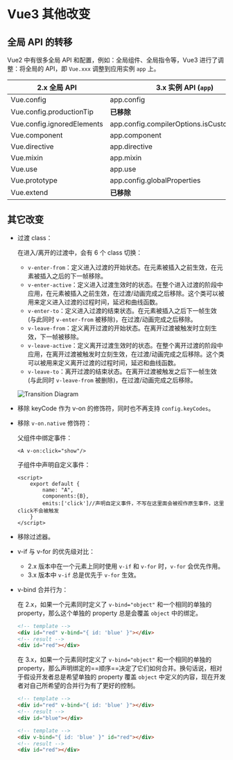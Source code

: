 # Vue3 其他改变

## 全局 API 的转移

Vue2 中有很多全局 API 和配置，例如：全局组件、全局指令等，Vue3 进行了调整：将全局的 API，即 `Vue.xxx` 调整到应用实例 `app` 上。

| 2.x 全局 API               | 3.x 实例 API (`app`)                       |
| -------------------------- | ------------------------------------------ |
| Vue.config                 | app.config                                 |
| Vue.config.productionTip   | **已移除**                                  |
| Vue.config.ignoredElements | app.config.compilerOptions.isCustomElement |
| Vue.component              | app.component                              |
| Vue.directive              | app.directive                              |
| Vue.mixin                  | app.mixin                                  |
| Vue.use                    | app.use                                    |
| Vue.prototype              | app.config.globalProperties                |
| Vue.extend                 | **已移除**                                  |

## 其它改变

- 过渡 class：

    在进入/离开的过渡中，会有 6 个 class 切换：

    - `v-enter-from`：定义进入过渡的开始状态。在元素被插入之前生效，在元素被插入之后的下一帧移除。
    - `v-enter-active`：定义进入过渡生效时的状态。在整个进入过渡的阶段中应用，在元素被插入之前生效，在过渡/动画完成之后移除。这个类可以被用来定义进入过渡的过程时间，延迟和曲线函数。
    - `v-enter-to`：定义进入过渡的结束状态。在元素被插入之后下一帧生效 (与此同时 `v-enter-from` 被移除)，在过渡/动画完成之后移除。
    - `v-leave-from`：定义离开过渡的开始状态。在离开过渡被触发时立刻生效，下一帧被移除。
    - `v-leave-active`：定义离开过渡生效时的状态。在整个离开过渡的阶段中应用，在离开过渡被触发时立刻生效，在过渡/动画完成之后移除。这个类可以被用来定义离开过渡的过程时间，延迟和曲线函数。
    - `v-leave-to`：离开过渡的结束状态。在离开过渡被触发之后下一帧生效 (与此同时 `v-leave-from` 被删除)，在过渡/动画完成之后移除。

    ![Transition Diagram](/Vue3/transitions.svg)

- 移除 keyCode 作为 v-on 的修饰符，同时也不再支持 `config.keyCodes`。

- 移除 `v-on.native` 修饰符：

    父组件中绑定事件：

    ```vue
    <A v-on:click="show"/>
    ```

    子组件中声明自定义事件：

    ```vue
    <script>
        export default {
            name: "A",
            components:{B},
            emits:['click']//声明自定义事件，不写在这里面会被视作原生事件，这里click不会被触发
        }
    </script>
    ```

- 移除过滤器。

- v-if 与 v-for 的优先级对比：

    - 2.x 版本中在一个元素上同时使用 `v-if` 和 `v-for` 时，`v-for` 会优先作用。
    - 3.x 版本中 `v-if` 总是优先于 `v-for` 生效。

- v-bind 合并行为：

    在 2.x，如果一个元素同时定义了 `v-bind="object"` 和一个相同的单独的 property，那么这个单独的 property 总是会覆盖 `object` 中的绑定。

    ```html
    <!-- template -->
    <div id="red" v-bind="{ id: 'blue' }"></div>
    <!-- result -->
    <div id="red"></div>
    ```

    在 3.x，如果一个元素同时定义了 `v-bind="object"` 和一个相同的单独的 property，那么声明绑定的==顺序==决定了它们如何合并。换句话说，相对于假设开发者总是希望单独的 property 覆盖 `object` 中定义的内容，现在开发者对自己所希望的合并行为有了更好的控制。

    ```html
    <!-- template -->
    <div id="red" v-bind="{ id: 'blue' }"></div>
    <!-- result -->
    <div id="blue"></div>

    <!-- template -->
    <div v-bind="{ id: 'blue' }" id="red"></div>
    <!-- result -->
    <div id="red"></div>
    ```

